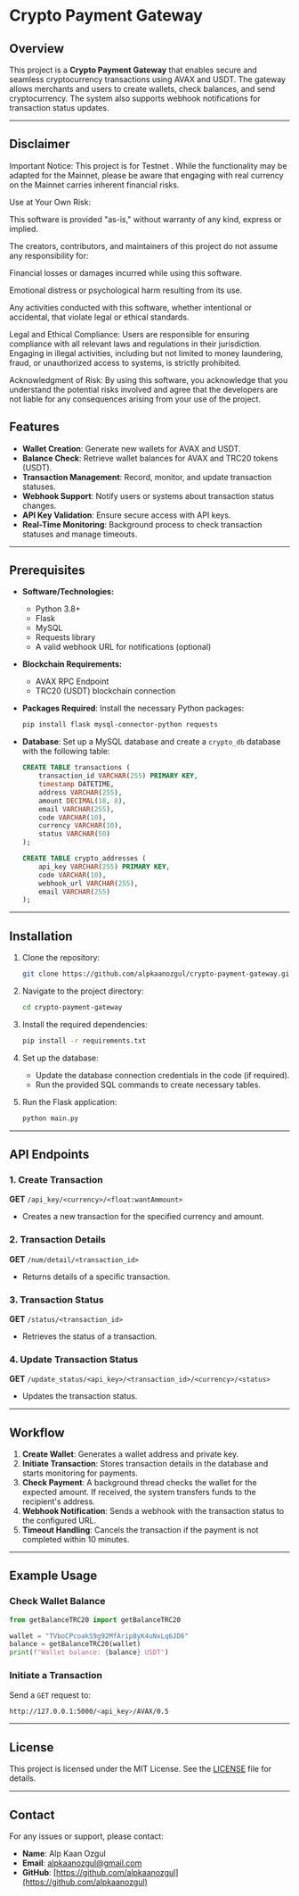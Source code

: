# Crypto Payment Gateway

## Overview

This project is a **Crypto Payment Gateway** that enables secure and seamless cryptocurrency transactions using AVAX and USDT. The gateway allows merchants and users to create wallets, check balances, and send cryptocurrency. The system also supports webhook notifications for transaction status updates.

---

## Disclaimer
 Important Notice: This project is for Testnet . While the functionality may be adapted for the Mainnet, please be aware that engaging with real currency on the Mainnet carries inherent financial risks.

Use at Your Own Risk:

This software is provided "as-is," without warranty of any kind, express or implied.

The creators, contributors, and maintainers of this project do not assume any responsibility for:

Financial losses or damages incurred while using this software.

Emotional distress or psychological harm resulting from its use.

Any activities conducted with this software, whether intentional or accidental, that violate legal or ethical standards.

Legal and Ethical Compliance:
Users are responsible for ensuring compliance with all relevant laws and regulations in their jurisdiction. Engaging in illegal activities, including but not limited to money laundering, fraud, or unauthorized access to systems, is strictly prohibited.

Acknowledgment of Risk:
By using this software, you acknowledge that you understand the potential risks involved and agree that the developers are not liable for any consequences arising from your use of the project.

## Features

* **Wallet Creation**: Generate new wallets for AVAX and USDT.
* **Balance Check**: Retrieve wallet balances for AVAX and TRC20 tokens (USDT).
* **Transaction Management**: Record, monitor, and update transaction statuses.
* **Webhook Support**: Notify users or systems about transaction status changes.
* **API Key Validation**: Ensure secure access with API keys.
* **Real-Time Monitoring**: Background process to check transaction statuses and manage timeouts.

---

## Prerequisites

* **Software/Technologies:**

  * Python 3.8+
  * Flask
  * MySQL
  * Requests library
  * A valid webhook URL for notifications (optional)

* **Blockchain Requirements:**

  * AVAX RPC Endpoint
  * TRC20 (USDT) blockchain connection

* **Packages Required**:
  Install the necessary Python packages:

  ```bash
  pip install flask mysql-connector-python requests
  ```

* **Database**:
  Set up a MySQL database and create a `crypto_db` database with the following table:

  ```sql
  CREATE TABLE transactions (
      transaction_id VARCHAR(255) PRIMARY KEY,
      timestamp DATETIME,
      address VARCHAR(255),
      amount DECIMAL(18, 8),
      email VARCHAR(255),
      code VARCHAR(10),
      currency VARCHAR(10),
      status VARCHAR(50)
  );

  CREATE TABLE crypto_addresses (
      api_key VARCHAR(255) PRIMARY KEY,
      code VARCHAR(10),
      webhook_url VARCHAR(255),
      email VARCHAR(255)
  );
  ```

---

## Installation

1. Clone the repository:

   ```bash
   git clone https://github.com/alpkaanozgul/crypto-payment-gateway.git
   ```

2. Navigate to the project directory:

   ```bash
   cd crypto-payment-gateway
   ```

3. Install the required dependencies:

   ```bash
   pip install -r requirements.txt
   ```

4. Set up the database:

   * Update the database connection credentials in the code (if required).
   * Run the provided SQL commands to create necessary tables.

5. Run the Flask application:

   ```bash
   python main.py
   ```

---

## API Endpoints

### 1. **Create Transaction**

**GET** `/api_key/<currency>/<float:wantAmmount>`

* Creates a new transaction for the specified currency and amount.

### 2. **Transaction Details**

**GET** `/num/detail/<transaction_id>`

* Returns details of a specific transaction.

### 3. **Transaction Status**

**GET** `/status/<transaction_id>`

* Retrieves the status of a transaction.

### 4. **Update Transaction Status**

**GET** `/update_status/<api_key>/<transaction_id>/<currency>/<status>`

* Updates the transaction status.

---

## Workflow

1. **Create Wallet**: Generates a wallet address and private key.
2. **Initiate Transaction**: Stores transaction details in the database and starts monitoring for payments.
3. **Check Payment**: A background thread checks the wallet for the expected amount. If received, the system transfers funds to the recipient's address.
4. **Webhook Notification**: Sends a webhook with the transaction status to the configured URL.
5. **Timeout Handling**: Cancels the transaction if the payment is not completed within 10 minutes.

---

## Example Usage

### Check Wallet Balance

```python
from getBalanceTRC20 import getBalanceTRC20

wallet = "TVboCPcoakS9g92MfArip8yK4uNxLq6JD6"
balance = getBalanceTRC20(wallet)
print(f"Wallet balance: {balance} USDT")
```

### Initiate a Transaction

Send a `GET` request to:

```bash
http://127.0.0.1:5000/<api_key>/AVAX/0.5
```

---

## License

This project is licensed under the MIT License. See the [LICENSE](LICENSE) file for details.

---

## Contact

For any issues or support, please contact:

* **Name**: Alp Kaan Ozgul
* **Email**: [alpkaanozgul@gmail.com](mailto:alpkaanozgul@gmail.com)
* **GitHub**: [https://github.com/alpkaanozgul](https://github.com/alpkaanozgul)
